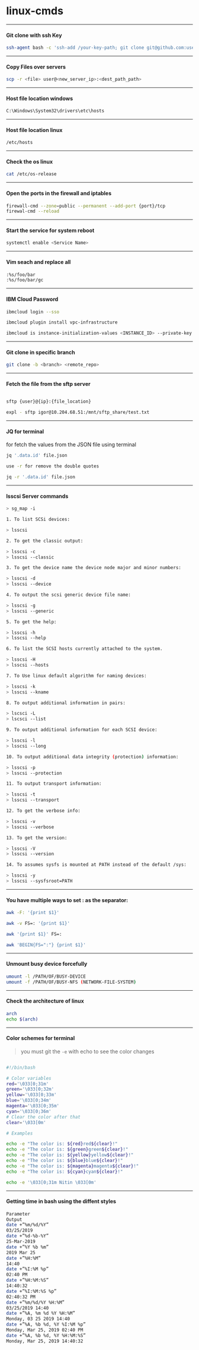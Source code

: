 # linux-cmds

__________________________________________________________________________________________________
#### Git clone with ssh Key

``` bash
ssh-agent bash -c 'ssh-add /your-key-path; git clone git@github.com:user/project.git'
```

__________________________________________________________________________________________________

#### Copy Files over servers 

``` bash
scp -r <file> user@<new_server_ip>:<dest_path_path>

```

__________________________________________________________________________________________________

#### Host file location windows

``` bash
C:\Windows\System32\drivers\etc\hosts
```
__________________________________________________________________________________________________
#### Host file location linux

``` bash
/etc/hosts
```

__________________________________________________________________________________________________

#### Check the os linux

``` bash
cat /etc/os-release
```
__________________________________________________________________________________________________

 #### Open the ports in the firewall and iptables

``` bash
firewall-cmd --zone=public --permanent --add-port {port}/tcp
firewal-cmd --reload
```
__________________________________________________________________________________________________

#### Start the service for system reboot 
``` bash
systemctl enable <Service Name>
```
__________________________________________________________________________________________________

#### Vim seach and replace all
``` bash
:%s/foo/bar
:%s/foo/bar/gc
```
__________________________________________________________________________________________________

 #### IBM Cloud Password 

``` bash
ibmcloud login --sso

ibmcloud plugin install vpc-infrastructure

ibmcloud is instance-initialization-values <INSTANCE_ID> --private-key @<PRIVATE_KEY>
```
_______________________________________________________________________________________________

 #### Git clone in specific branch 


``` bash
git clone -b <branch> <remote_repo>
```
_______________________________________________________________________________________________

 #### Fetch the file from the sftp server 

``` bash

sftp {user}@{ip}:{file_location}

expl - sftp igor@10.204.68.51:/mnt/sftp_share/test.txt
```

_________________________________________________________________________________________________

#### JQ for terminal


for fetch the values from the JSON file using terminal 
``` bash
jq '.data.id' file.json

use -r for remove the double quotes

jq -r '.data.id' file.json
```
_________________________________________________________________________________________________

 #### lsscsi Server commands

``` bash
> sg_map -i

1. To list SCSi devices:

> lsscsi

2. To get the classic output:

> lsscsi -c
> lsscsi --classic

3. To get the device name the device node major and minor numbers:

> lsscsi -d
> lsscsi --device

4. To output the scsi generic device file name:

> lsscsi -g
> lsscsi --generic

5. To get the help:

> lsscsi -h
> lsscsi --help

6. To list the SCSI hosts currently attached to the system.

> lsscsi -H
> lsscsi --hosts

7. To Use linux default algorithm for naming devices:

> lsscsi -k
> lsscsi --kname

8. To output additional information in pairs:

> lscsci -L
> lscsci --list

9. To output additional information for each SCSI device:

> lsscsi -l
> lsscsi --long

10. To output additional data integrity (protection) information:

> lsscsi -p
> lsscsi --protection

11. To output transport information:

> lsscsi -t
> lsscsi --transport

12. To get the verbose info:

> lsscsi -v
> lsscsi --verbose

13. To get the version:

> lsscsi -V
> lsscsi --version

14. To assumes sysfs is mounted at PATH instead of the default /sys:

> lsscsi -y
> lsscsi --sysfsroot=PATH
```

_______________________________________________________________________________________________


#### You have multiple ways to set : as the separator:
``` bash
awk -F: '{print $1}'

awk -v FS=: '{print $1}'

awk '{print $1}' FS=:

awk 'BEGIN{FS=":"} {print $1}'
```
_______________________________________________________________________________________________

#### Unmount busy device forcefully
``` bash
umount -l /PATH/OF/BUSY-DEVICE
umount -f /PATH/OF/BUSY-NFS (NETWORK-FILE-SYSTEM)
```
_______________________________________________________________________________________________

#### Check the architecture of linux

``` bash
arch
echo $(arch)
```
_______________________________________________________________________________________________

#### Color schemes for terminal

> you must git the `-e` with echo to see the color changes
 ``` bash
 
#!/bin/bash

# Color variables
red='\033[0;31m'
green='\033[0;32m'
yellow='\033[0;33m'
blue='\033[0;34m'
magenta='\033[0;35m'
cyan='\033[0;36m'
# Clear the color after that
clear='\033[0m'

# Examples

echo -e "The color is: ${red}red${clear}!"
echo -e "The color is: ${green}green${clear}!"
echo -e "The color is: ${yellow}yellow${clear}!"
echo -e "The color is: ${blue}blue${clear}!"
echo -e "The color is: ${magenta}magenta${clear}!"
echo -e "The color is: ${cyan}cyan${clear}!"

echo -e '\033[0;31m Nitin \033[0m'
 
 ```
_______________________________________________________________________________________________

#### Getting time in bash using the diffent styles

``` bash
Parameter
Output
date +”%m/%d/%Y”
03/25/2019
date +”%d-%b-%Y”
25-Mar-2019
date +”%Y %b %m”
2019 Mar 25
date +”%H:%M”
14:40
date +”%I:%M %p”
02:40 PM
date +”%H:%M:%S”
14:40:32
date +”%I:%M:%S %p”
02:40:32 PM
date +”%m/%d/%Y %H:%M”
03/25/2019 14:40
date +”%A, %m %d %Y %H:%M”
Monday, 03 25 2019 14:40
date +”%A, %b %d, %Y %I:%M %p”
Monday, Mar 25, 2019 02:40 PM
date +”%A, %b %d, %Y %H:%M:%S”
Monday, Mar 25, 2019 14:40:32

```
